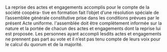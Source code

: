 La reprise des actes et engagements accomplis pour le compte de la société coopéra- tive en formation fait l’objet d’une résolution spéciale de l’assemblée générale constitutive prise dans les conditions prévues par le présent Acte uniforme.
l'assemblée doit être complètement informée sur la nature et la portée de chacun des actes et engagements dont la reprise lui est proposée. Les personnes ayant accompli lesdits actes et engagements ne prennent pas part au vote et il n’est pas tenu compte de leurs voix pour le calcul du quorum et de la majorité.